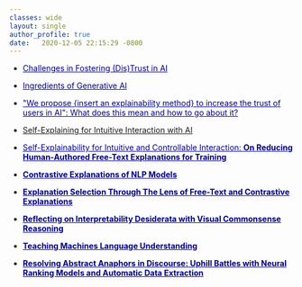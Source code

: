 ```yaml
---
classes: wide
layout: single
author_profile: true
date:   2020-12-05 22:15:29 -0800
---
```


* <a href="https://docs.google.com/presentation/d/1ifE2ocHHEgYuyQoyMtsVeWuTp_3XOUYp3r709ITTiL0/edit?usp=sharing" style="color:navy">Challenges in Fostering (Dis)Trust in AI</a>

* <a href="https://docs.google.com/presentation/d/1Lr7F6c7wc2G5tRIOLwix39JfT5VNo3TAMVWEURhGl4Y/edit?usp=sharing" style="color:navy">Ingredients of Generative AI</a>

* <a href="https://docs.google.com/presentation/d/1AUBXarUkBpWM2pEWqAQXKSBl5-VQr1721xZ9e3l_4eE/edit?usp=sharing" style="color:navy">"We propose {insert an explainability method} to increase the trust of users in AI": What does this mean and how to go about it?</a>

* <a href="https://docs.google.com/presentation/d/14VjRIrhPd0r3nxPOTcPyXVc-Rziwtd46oUILXUqQ_Mg/edit?usp=sharing">Self-Explaining for Intuitive Interaction with AI</a>

* <a href="/slides/invited_talk_few_shot.pdf" style="color:navy">Self-Explainability for Intuitive and Controllable Interaction: <b>On Reducing Human-Authored Free-Text Explanations for Training<b></a> 

* <a href="/slides/invited_talk_contrastive.pdf" style="color:navy">Contrastive Explanations of NLP Models</a> 

* <a href="/slides/invited_talk_explanation_selection.pdf" style="color:navy"><b>Explanation Selection</b> Through The Lens of <b>Free-Text</b> and <b>Contrastive Explanations</b></a> 

* <a href="/slides/invited_talk_uw_compling_vcr_desiderata.pdf" style="color:navy">Reflecting on Interpretability Desiderata with Visual Commonsense Reasoning</a> 

* <a href="/slides/ana_marasovic_woman_research_day.pdf" style="color:navy">Teaching Machines Language Understanding</a> 

* <a href="https://youtu.be/K9v-3UJ_syg" style="color:navy">Resolving Abstract Anaphors in Discourse: Uphill Battles with Neural Ranking Models and Automatic Data Extraction</a> 



